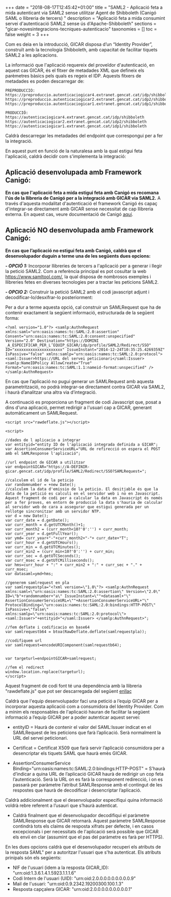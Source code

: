 +++
date        = "2018-08-17T12:45:42+01:00"
title       = "SAML2 - Aplicació feta a mida autenticant via SAML2 sense utilitzar Agent de Shibboleth (Canigó SAML o llibreria de tercers) "
description = "Aplicació feta a mida consumint servei d'autenticació SAML2 sense ús d'Apache-Shibboleth"
sections    = "gicar-novesintegracions-tecniques-autenticacio"
taxonomies  = []
toc			= false
weight 		= 3
+++

Com es deia en la introducció, GICAR disposa d’un “Identity Provider”, construït amb la tecnologia Shibboleth, amb capacitat de facilitar tiquets SAML2 a les aplicacions. 

La informació que l'aplicació requereix del proveïdor d'autenticació, en aquest cas GICAR, és el fitxer de metadades XML que defineix els parèmetres bàsics pels quals es regeix el IDP. Aquests fitxers de metadades es poden descarregar de:

	PREPRODUCCIÓ:
	https://preproduccio.autenticaciogicar4.extranet.gencat.cat/idp/shibboleth
	https://preproduccio.autenticaciogicar2.extranet.gencat.cat/idp2/shibboleth
	https://preproduccio.autenticaciogicar1.extranet.gencat.cat/idp1/shibboleth

	PRODUCCIÓ:
	https://autenticaciogicar4.extranet.gencat.cat/idp/shibboleth
	https://autenticaciogicar2.extranet.gencat.cat/idp2/shibboleth
	https://autenticaciogicar1.extranet.gencat.cat/idp1/shibboleth

Caldrà descarregar les metadades del endpoint que correspongui per a fer la integració.

En aquest punt en funció de la naturalesa amb la qual estigui feta l'aplicació, caldrà decidir com s'implementa la integració:

## Aplicació desenvolupada amb Framework Canigó:

**En cas que l'aplicació feta a mida estigui feta amb Canigó es recomana l'ús de la llibreria de Canigó per a la integració amb GICAR via SAML2.**
A través d'aquesta modalitat d'autenticació el framework Canigó és capaç d'integrar-se directament amb GICAR sense necessitat de cap llibreria externa. En aquest cas, veure documentació de Canigó [aquí](https://canigo.ctti.gencat.cat/howtos/2018-08-Canigo-SAML/).

## Aplicació NO desenvolupada amb Framework Canigó:

**En cas que l’aplicació no estigui feta amb Canigó, caldrà que el desenvolupador duguin a terme una de les següents dues opcions:**

***- OPCIÓ 1:*** 
Incorporar llibreries de tercers a l'aplicació per a generar i llegir la petició SAML2. Com a referència principal es pot cosultar la web https://www.samltool.com/, la qual disposa de nombrosos exemples i llibreries fetes en diverses tecnologies per a tractar les peticions SAML2.

***- OPCIO 2:*** 
Construir la petició SAML2 amb el codi javascript adjunt i decodificar-lo/desxifrar-lo posteriorment:

Per a dur a terme aquesta opció, cal construir un SAMLRequest que ha de contenir exactament la següent informació, estructurada de la següent forma:

	<?xml version="1.0"?> <samlp:AuthnRequest xmlns:saml="urn:oasis:names:tc:SAML:2.0:assertion" Consent="urn:oasis:names:tc:SAML:2.0:consent:unspecified" Version="2.0" Destination="https://DOMINI _A_ESPECIFICAR_PER_L’EQUIP_GICAR/idp/profile/SAML2/Redirect/SSO" ID="xxxxxxxxxxxxxxxxxxxxx" IssueInstant="2014-12-24T10:35:25.4269359Z" IsPassive="false" xmlns:samlp="urn:oasis:names:tc:SAML:2.0:protocol"> <saml:Issuer>https://URL del servei peticionari</saml:Issuer> <samlp:NameIDPolicy AllowCreate="True" Format="urn:oasis:names:tc:SAML:1.1:nameid-format:unspecified" /> </samlp:AuthnRequest>

En cas que l’aplicació no pugui generar un SAMLRequest amb aquesta parametrització, no podrà integrar-se directament contra GICAR via SAML2, i haurà d’analitzar una altra via d’integració.

A continuació es proporciona un fragment de codi Javascript que, posat a dins d'una aplicació, permet redirigir a l'usuari cap a GICAR, generant automàticament un SAMLRequest.

	<script src="rawdeflate.js"></script>

	<script>

	//dades de l aplicacio a integrar
	var entityid="entity ID de l'aplicació integrada definida a GICAR";
	var AssertionConsumerServiceURL="URL de refirecció on espera el POST amb el SAMLResponse l'aplicació";

	//url endpoint de GICAR a utilitzar
	var endpointGICAR="https://A-DEFINIR-gicar.gencat.cat/idp/profile/SAML2/Redirect/SSO?SAMLRequest=";

	//calculem el id de la peticio
	var randomnumber = +new Date();
	//calculem la data d'emissio de la peticio. El desitjable és que la data de la petició es calculi en el servidor web i no en Javascript. Aquest fragment de codi per a calcular la data en Javascript és només per a fer proves, en entorn de producció la data s'hauria de calcular al servidor web de cara a assegurar que estigui generada per un rellotge sincronitzar amb un servidor NTP.
	var d = new Date();
	var curr_date = d.getDate();
	var curr_month = d.getUTCMonth()+1;
	var curr_month2 = (curr_month<10?'0':'') + curr_month;
	var curr_year = d.getFullYear();
	var ymd= curr_year+"-"+curr_month2+"-"+ curr_date+"T";
	var curr_hour = d.getUTCHours();
	var curr_min = d.getUTCMinutes();
	var curr_min2 = (curr_min<10?'0':'') + curr_min;
	var curr_sec = d.getUTCSeconds();
	var curr_msec = d.getUTCMilliseconds();
	var hms=curr_hour + ":" + curr_min2 + ":" + curr_sec + "." + curr_msec;
	var datasaml=ymd+hms;

	//generem samlrequest en pla
	var samlrequestpla="<?xml version=\"1.0\"?> <samlp:AuthnRequest xmlns:saml=\"urn:oasis:names:tc:SAML:2.0:assertion\" Version=\"2.0\" ID=\"b"+randomnumber+"a\" IssueInstant=\""+datasaml+"\" AssertionConsumerServiceURL=\""+AssertionConsumerServiceURL+"\" ProtocolBinding=\"urn:oasis:names:tc:SAML:2.0:bindings:HTTP-POST\" IsPassive=\"false\" xmlns:samlp=\"urn:oasis:names:tc:SAML:2.0:protocol\"> <saml:Issuer>"+entityid+"</saml:Issuer> </samlp:AuthnRequest>";

	//fem deflate i codificacio en base64
	var samlrequestb64 = btoa(RawDeflate.deflate(samlrequestpla));

	//codifiquem url
	var samlrequest=encodeURIComponent(samlrequestb64);


	var targeturl=endpointGICAR+samlrequest;

	//fem el redirect
	window.location.replace(targeturl);
	</script>

Aquest fragment de codi font té una dependència amb la llibreria "rawdeflate.js" que pot ser descarregada del següent [enllaç](/related/gicar/rawdeflate.js)

Caldrà que l'equip desenvolupador faci una petició a l’equip GICAR per a incorporar aquesta aplicació com a consumidora del Identity Provider. Com a mínim els responsables de l'aplicació hauran de facilitar la següent informació a l’equip GICAR per a poder autenticar aquest servei:

- entityID = Haurà de contenir el valor del SAML:Issuer indicat en el SAMLRequest de les peticions que farà l’aplicació. Serà normalment la URL del servei peticionari.

- Certificat = Certificat X509 que farà servir l’aplicació consumidora per a desencriptar els tiquets SAML que haurà emès GICAR.

- AssertionConsumerService Binding="urn:oasis:names:tc:SAML:2.0:bindings:HTTP-POST" = S’haurà d’indicar a quina URL de l’aplicació GICAR haurà de redirigir un cop feta l’autenticació. Serà la URL on es farà la corresponent redirecció, i on es passarà per paràmetre l’atribut SAMLResponse amb el contingut de les respostes que haurà de decodificar i desencriptar l’aplicació.

Caldrà addicionalment que el desenvolupador especifiqui quina informació voldrà rebre referent a l’usauri que s’haurà autenticat.

- Caldrà finalment que el desenvolupador decodifiqui el paràmetre SAMLResponse que GICAR retornarà. Aquest paràmetre SAMLResponse contindrà tots els claims de resposta xifrats per defecte, i en casos excepcionals i per necessitats de l'aplicació serà possible que GICAR els envii en clar (assumint que el pas del paràmetre es farà per HTTPS). 


En les dues opcions caldrà que el desenvolupador recuperi els atributs de la resposta SAML" per a autoritzar l'usuari que s'ha autenticat. Els atributs prinipals són els següents:

- NIF de l'usuari (idem a la resposta GICAR_ID): "urn:oid:1.3.6.1.4.1.5923.1.1.1.6"
- Codi Intern de l'usuari (UID): "urn:oid:2.0.0.0.0.0.0.0.0.0.9"
- Mail de l'usuari: "urn:oid:0.9.2342.19200300.100.1.3"
- Resposta capçalera GICAR: "urn:oid:2.0.0.0.0.0.0.0.0.0.1"


